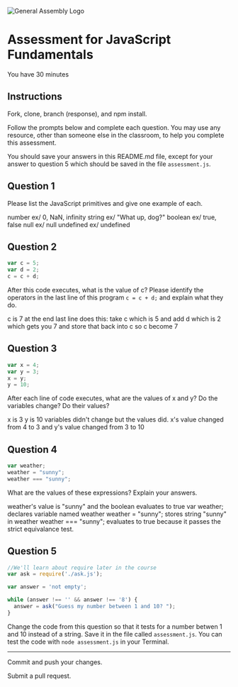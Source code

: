 ![General Assembly Logo](http://i.imgur.com/ke8USTq.png)

# Assessment for JavaScript Fundamentals

You have 30 minutes

## Instructions

Fork, clone, branch (response), and npm install.

Follow the prompts below and complete each question.  You may use any resource, other than someone else in the classroom, to help you complete this assessment.

You should save your answers in this README.md file, except for your answer to question 5 which should be saved in the file `assessment.js`.

## Question 1

Please list the JavaScript primitives and give one example of each.

number ex/ 0, NaN, infinity
string ex/ "What up, dog?"
boolean ex/ true, false
null ex/ null
undefined ex/ undefined


## Question 2

```js
var c = 5;
var d = 2;
c = c + d;
```

After this code executes, what is the value of c?  Please identify the operators in the last line of this program `c = c + d;` and explain what they do.

c is 7 at the end
last line does this: take c which is 5 and add d which is 2 which gets you 7 and store that back into c so c become 7

## Question 3

```js
var x = 4;
var y = 3;
x = y;
y = 10;
```

After each line of code executes, what are the values of x and y?  Do the variables change?  Do their values?

x is 3
y is 10
variables didn't change but the values did.  x's value changed from 4 to 3 and y's value changed from 3 to 10

## Question 4

```js
var weather;
weather = "sunny";
weather === "sunny";
```

What are the values of these expressions?  Explain your answers.

weather's value is "sunny"
and the boolean evaluates to true
var weather; declares variable named weather
weather = "sunny"; stores string "sunny" in weather
weather === "sunny"; evaluates to true because it passes the strict equivalance test.

## Question 5

```js
//We'll learn about require later in the course
var ask = require('./ask.js');

var answer = 'not empty';

while (answer !== '' && answer !== '8') {
  answer = ask("Guess my number between 1 and 10? ");
}
```

Change the code from this question so that it tests for a number betwen 1 and 10 instead of a string.  Save it in the file called `assessment.js`.  You can test the code with `node assessment.js` in your Terminal.

---

Commit and push your changes.

Submit a pull request.


